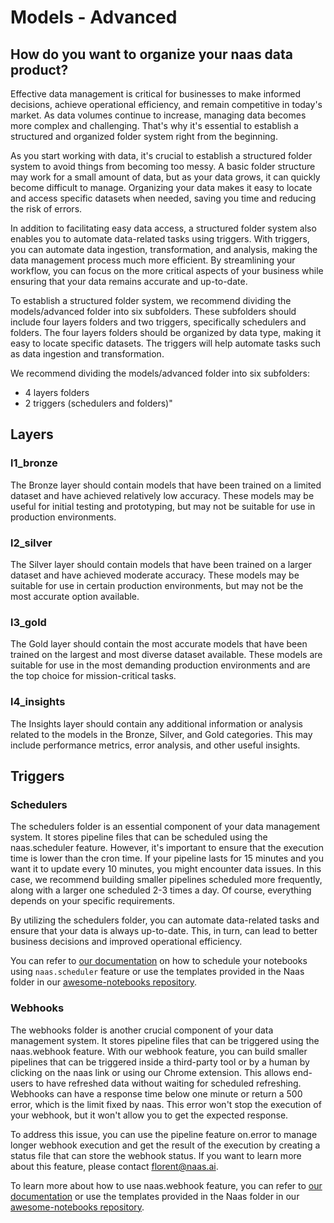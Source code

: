 # Models - Advanced

## How do you want to organize your naas data product?
Effective data management is critical for businesses to make informed decisions, achieve operational efficiency, and remain competitive in today's market. As data volumes continue to increase, managing data becomes more complex and challenging. That's why it's essential to establish a structured and organized folder system right from the beginning.

As you start working with data, it's crucial to establish a structured folder system to avoid things from becoming too messy. A basic folder structure may work for a small amount of data, but as your data grows, it can quickly become difficult to manage. Organizing your data makes it easy to locate and access specific datasets when needed, saving you time and reducing the risk of errors.

In addition to facilitating easy data access, a structured folder system also enables you to automate data-related tasks using triggers. With triggers, you can automate data ingestion, transformation, and analysis, making the data management process much more efficient. By streamlining your workflow, you can focus on the more critical aspects of your business while ensuring that your data remains accurate and up-to-date.

To establish a structured folder system, we recommend dividing the models/advanced folder into six subfolders. These subfolders should include four layers folders and two triggers, specifically schedulers and folders. The four layers folders should be organized by data type, making it easy to locate specific datasets. The triggers will help automate tasks such as data ingestion and transformation.

We recommend dividing the models/advanced folder into six subfolders:
- 4 layers folders
- 2 triggers (schedulers and folders)"

## Layers

### l1_bronze
The Bronze layer should contain models that have been trained on a limited dataset and have achieved relatively low accuracy.
These models may be useful for initial testing and prototyping, but may not be suitable for use in production environments.

### l2_silver
The Silver layer should contain models that have been trained on a larger dataset and have achieved moderate accuracy.
These models may be suitable for use in certain production environments, but may not be the most accurate option available.

### l3_gold
The Gold layer should contain the most accurate models that have been trained on the largest and most diverse dataset available.
These models are suitable for use in the most demanding production environments and are the top choice for mission-critical tasks.

### l4_insights
The Insights layer should contain any additional information or analysis related to the models in the Bronze, Silver, and Gold categories.
This may include performance metrics, error analysis, and other useful insights.

## Triggers

### Schedulers

The schedulers folder is an essential component of your data management system. It stores pipeline files that can be scheduled using the naas.scheduler feature. However, it's important to ensure that the execution time is lower than the cron time. If your pipeline lasts for 15 minutes and you want it to update every 10 minutes, you might encounter data issues. In this case, we recommend building smaller pipelines scheduled more frequently, along with a larger one scheduled 2-3 times a day. Of course, everything depends on your specific requirements.

By utilizing the schedulers folder, you can automate data-related tasks and ensure that your data is always up-to-date. This, in turn, can lead to better business decisions and improved operational efficiency.

You can refer to [our documentation](https://docs.naas.ai/features/scheduler) on how to schedule your notebooks using `naas.scheduler` feature or use the templates provided in the Naas folder in our [awesome-notebooks repository](https://github.com/jupyter-naas/awesome-notebooks/tree/master/Naas).

### Webhooks

The webhooks folder is another crucial component of your data management system. It stores pipeline files that can be triggered using the naas.webhook feature. With our webhook feature, you can build smaller pipelines that can be triggered inside a third-party tool or by a human by clicking on the naas link or using our Chrome extension. This allows end-users to have refreshed data without waiting for scheduled refreshing. Webhooks can have a response time below one minute or return a 500 error, which is the limit fixed by naas. This error won't stop the execution of your webhook, but it won't allow you to get the expected response.

To address this issue, you can use the pipeline feature on.error to manage longer webhook execution and get the result of the execution by creating a status file that can store the webhook status. If you want to learn more about this feature, please contact florent@naas.ai.

To learn more about how to use naas.webhook feature, you can refer to [our documentation](https://docs.naas.ai/features/webhook) or use the templates provided in the Naas folder in our [awesome-notebooks repository](https://github.com/jupyter-naas/awesome-notebooks/tree/master/Naas).



